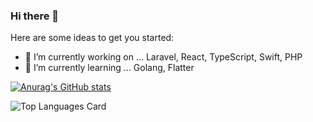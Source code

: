 ### Hi there 👋

Here are some ideas to get you started:

- 🔭 I’m currently working on ... Laravel, React, TypeScript, Swift, PHP
- 🌱 I’m currently learning ... Golang, Flatter


[![Anurag's GitHub stats](https://github-readme-stats.vercel.app/api?username=fumamatsuno&theme=tokyonight&count_private=true)](https://github.com/anuraghazra/github-readme-stats)


![Top Languages Card](https://github-readme-stats.vercel.app/api/top-langs/?username=fumamatsuno&theme=tokyonight&count_private=true)
